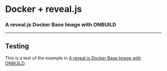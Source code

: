 # Docker + reveal.js

### A reveal.js Docker Base Image with ONBUILD

---

## Testing

This is a test of the example in [A reveal.js Docker Base Image with
ONBUILD](http://mindtrove.info/a-reveal.js-docker-base-image-with-onbuild/).
